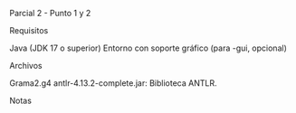 Parcial 2 - Punto 1 y 2

Requisitos

Java (JDK 17 o superior)
Entorno con soporte gráfico (para -gui, opcional)

Archivos

Grama2.g4
antlr-4.13.2-complete.jar: Biblioteca ANTLR.


Notas
